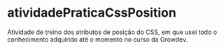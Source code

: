 # atividadePraticaCssPosition

Atividade de treino dos atributos de posição do CSS, em que usei todo o conhecimento adquirido até o momento no curso da Growdev.

